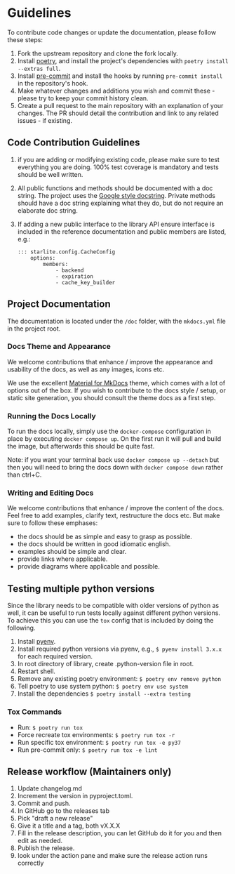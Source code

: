 # Guidelines

To contribute code changes or update the documentation, please follow these steps:

1. Fork the upstream repository and clone the fork locally.
2. Install [poetry](https://python-poetry.org/), and install the project's dependencies
   with `poetry install --extras full`.
3. Install [pre-commit](https://pre-commit.com/) and install the hooks by running `pre-commit install` in the
   repository's hook.
4. Make whatever changes and additions you wish and commit these - please try to keep your commit history clean.
5. Create a pull request to the main repository with an explanation of your changes. The PR should detail the
   contribution and link to any related issues - if existing.

## Code Contribution Guidelines

1. if you are adding or modifying existing code, please make sure to test everything you are doing. 100% test coverage
   is mandatory and tests should be well written.
2. All public functions and methods should be documented with a doc string. The project uses
   the [Google style docstring](https://sphinxcontrib-napoleon.readthedocs.io/en/latest/example_google.html).
   Private methods should have a doc string explaining what they do, but do not require an elaborate doc string.
3. If adding a new public interface to the library API ensure interface is included in the reference documentation and
   public members are listed, e.g.:

   ```text
   ::: starlite.config.CacheConfig
       options:
           members:
               - backend
               - expiration
               - cache_key_builder
   ```

## Project Documentation

The documentation is located under the `/doc` folder, with the `mkdocs.yml` file in the project root.

### Docs Theme and Appearance

We welcome contributions that enhance / improve the appearance and usability of the docs, as well as any images, icons
etc.

We use the excellent [Material for MkDocs](https://squidfunk.github.io/mkdocs-material/) theme, which comes with a lot
of options out of the box. If you wish to contribute to the docs style / setup, or static site generation, you should
consult the theme docs as a first step.

### Running the Docs Locally

To run the docs locally, simply use the `docker-compose` configuration in place by executing `docker compose up`.
On the first run it will pull and build the image, but afterwards this should be quite fast.

Note: if you want your terminal back use `docker compose up --detach` but then you will need to bring the docs down
with `docker compose down` rather than ctrl+C.

### Writing and Editing Docs

We welcome contributions that enhance / improve the content of the docs. Feel free to add examples, clarify text,
restructure the docs etc. But make sure to follow these emphases:

- the docs should be as simple and easy to grasp as possible.
- the docs should be written in good idiomatic english.
- examples should be simple and clear.
- provide links where applicable.
- provide diagrams where applicable and possible.

## Testing multiple python versions

Since the library needs to be compatible with older versions of python as well, it can be useful to run tests locally
against different python versions. To achieve this you can use the `tox` config that is included by doing the following.

1. Install [pyenv](https://github.com/pyenv/pyenv).
2. Install required python versions via pyenv, e.g., `$ pyenv install 3.x.x` for each required version.
3. In root directory of library, create .python-version file in root.
4. Restart shell.
5. Remove any existing poetry environment: `$ poetry env remove python`
6. Tell poetry to use system python: `$ poetry env use system`
7. Install the dependencies `$ poetry install --extra testing`

### Tox Commands

- Run: `$ poetry run tox`
- Force recreate tox environments: `$ poetry run tox -r`
- Run specific tox environment: `$ poetry run tox -e py37`
- Run pre-commit only: `$ poetry run tox -e lint`

## Release workflow (Maintainers only)

1. Update changelog.md
2. Increment the version in pyproject.toml.
3. Commit and push.
4. In GitHub go to the releases tab
5. Pick "draft a new release"
6. Give it a title and a tag, both vX.X.X
7. Fill in the release description, you can let GitHub do it for you and then edit as needed.
8. Publish the release.
9. look under the action pane and make sure the release action runs correctly
